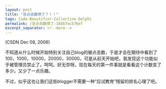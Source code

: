 ```yaml
---
layout: post
title: "总点击数停了？！！"
tags: Code-Beautifier-Collection Delphi
permalink: /总点击数停了-16bb7ac576ef
excerpt_separator: <!--more-->
---
```

(CSDN Dec 08, 2006)

不知道从什么时候开始特别关注自己blog的被点击数，于是才会在期待中看到了100，1000，10000，20000，30000。可是从前天开始吧，我发现这个功能似乎被管理员禁止了。呵呵。好无奈呀。现在每天的第一件事就是看看这个计数变了多少。又少了一点乐趣。

不过，似乎这也让我们这些blogger不需要一种”应试教育”残留的排名心理了吧。
<!--more-->